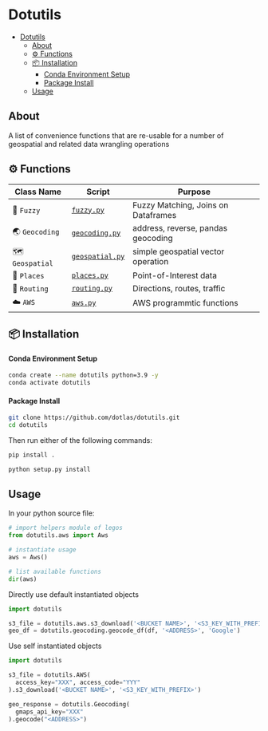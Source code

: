 # Dotutils

- [Dotutils](#dotutils)
  - [About](#about)
  - [⚙️ Functions](#️-functions)
  - [📦 Installation](#-installation)
      - [Conda Environment Setup](#conda-environment-setup)
      - [Package Install](#package-install)
  - [Usage](#usage)

## About

A list of convenience functions that are re-usable for a number of geospatial and related data wrangling operations

## ⚙️ Functions

| Class Name | Script | Purpose |
| --- | --- | --- |
| 📝  `Fuzzy` | [`fuzzy.py`](dotutils/fuzzy.py) | Fuzzy Matching, Joins on Dataframes |
| 🌏  `Geocoding` | [`geocoding.py`](dotutils/geocoding.py) | address, reverse, pandas geocoding |
| 🗺  `Geospatial` | [`geospatial.py`](dotutils/geospatial.py) | simple geospatial vector operation |
| 📍  `Places` | [`places.py`](dotutils/places.py) | Point-of-Interest data |
| 🧭  `Routing` | [`routing.py`](dotutils/routing.py) | Directions, routes, traffic |
| ☁️ `AWS` | [`aws.py`](dotutils/aws.py) | AWS programmtic functions |

## 📦 Installation

#### Conda Environment Setup

```bash
conda create --name dotutils python=3.9 -y
conda activate dotutils
```

#### Package Install

```bash
git clone https://github.com/dotlas/dotutils.git
cd dotutils
```

Then run either of the following commands:

```bash
pip install .
```

```bash
python setup.py install
```

## Usage

In your python source file:

```python
# import helpers module of legos
from dotutils.aws import Aws

# instantiate usage
aws = Aws()

# list available functions
dir(aws)
```

Directly use default instantiated objects

```python
import dotutils

s3_file = dotutils.aws.s3_download('<BUCKET NAME>', '<S3_KEY_WITH_PREFIX>')
geo_df = dotutils.geocoding.geocode_df(df, '<ADDRESS>', 'Google')
```

Use self instantiated objects

```python
import dotutils

s3_file = dotutils.AWS(
  access_key="XXX", access_code="YYY"
).s3_download('<BUCKET NAME>', '<S3_KEY_WITH_PREFIX>')

geo_response = dotutils.Geocoding(
  gmaps_api_key="XXX"
).geocode("<ADDRESS>")
```
